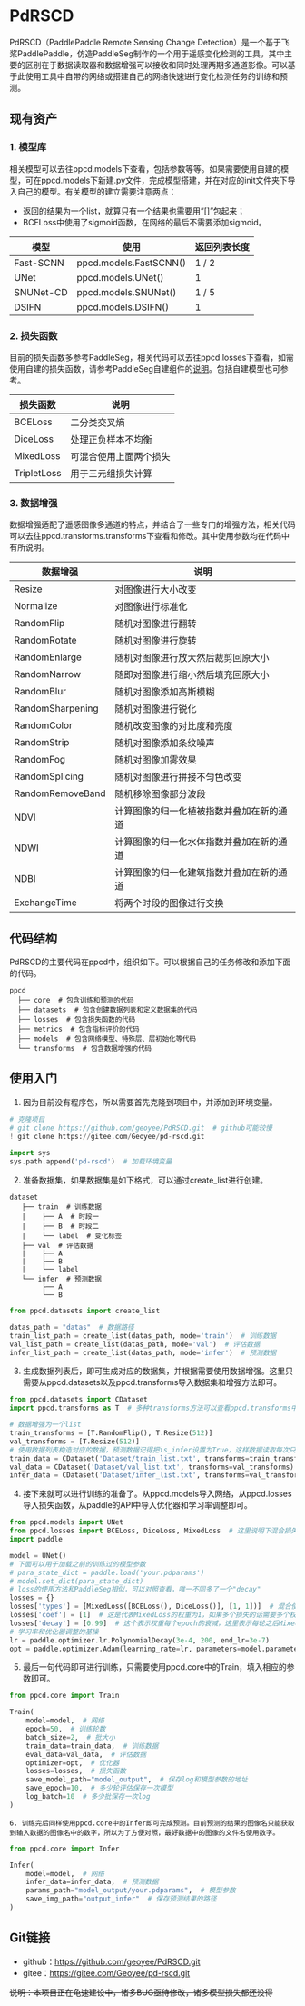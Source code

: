 # PdRSCD

PdRSCD（PaddlePaddle Remote Sensing Change Detection）是一个基于飞桨PaddlePaddle，仿造PaddleSeg制作的一个用于遥感变化检测的工具。其中主要的区别在于数据读取器和数据增强可以接收和同时处理两期多通道影像。可以基于此使用工具中自带的网络或搭建自己的网络快速进行变化检测任务的训练和预测。

## 现有资产

### 1. 模型库

相关模型可以去往ppcd.models下查看，包括参数等等。如果需要使用自建的模型，可在ppcd.models下新建.py文件，完成模型搭建，并在对应的init文件夹下导入自己的模型。有关模型的建立需要注意两点：

- 返回的结果为一个list，就算只有一个结果也需要用“[]”包起来；
- BCELoss中使用了sigmoid函数，在网络的最后不需要添加sigmoid。

| 模型      | 使用                   | 返回列表长度 |
| --------- | ---------------------- | ------------ |
| Fast-SCNN | ppcd.models.FastSCNN() | 1 / 2        |
| UNet      | ppcd.models.UNet()     | 1            |
| SNUNet-CD | ppcd.models.SNUNet()   | 1 / 5        |
| DSIFN     | ppcd.models.DSIFN()    | 1            |

### 2. 损失函数

目前的损失函数多参考PaddleSeg，相关代码可以去往ppcd.losses下查看，如需使用自建的损失函数，请参考PaddleSeg自建组件的[说明](https://gitee.com/paddlepaddle/PaddleSeg/blob/release/v2.0/docs/add_new_model.md)。包括自建模型也可参考。

| 损失函数    | 说明                   |
| ----------- | ---------------------- |
| BCELoss     | 二分类交叉熵           |
| DiceLoss    | 处理正负样本不均衡     |
| MixedLoss   | 可混合使用上面两个损失 |
| TripletLoss | 用于三元组损失计算     |

### 3. 数据增强

数据增强适配了遥感图像多通道的特点，并结合了一些专门的增强方法，相关代码可以去往ppcd.transforms.transforms下查看和修改。其中使用参数均在代码中有所说明。

| 数据增强         | 说明                                     |
| ---------------- | ---------------------------------------- |
| Resize           | 对图像进行大小改变                       |
| Normalize        | 对图像进行标准化                         |
| RandomFlip       | 随机对图像进行翻转                       |
| RandomRotate     | 随机对图像进行旋转                       |
| RandomEnlarge    | 随机对图像进行放大然后裁剪回原大小       |
| RandomNarrow     | 随即对图像进行缩小然后填充回原大小       |
| RandomBlur       | 随机对图像添加高斯模糊                   |
| RandomSharpening | 随机对图像进行锐化                       |
| RandomColor      | 随机改变图像的对比度和亮度               |
| RandomStrip      | 随机对图像添加条纹噪声                   |
| RandomFog        | 随机对图像加雾效果                       |
| RandomSplicing   | 随机对图像进行拼接不匀色改变             |
| RandomRemoveBand | 随机移除图像部分波段                     |
| NDVI             | 计算图像的归一化植被指数并叠加在新的通道 |
| NDWI             | 计算图像的归一化水体指数并叠加在新的通道 |
| NDBI             | 计算图像的归一化建筑指数并叠加在新的通道 |
| ExchangeTime     | 将两个时段的图像进行交换                 |

## 代码结构

PdRSCD的主要代码在ppcd中，组织如下。可以根据自己的任务修改和添加下面的代码。

```
ppcd
  ├── core  # 包含训练和预测的代码
  ├── datasets  # 包含创建数据列表和定义数据集的代码
  ├── losses  # 包含损失函数的代码
  ├── metrics  # 包含指标评价的代码
  ├── models  # 包含网络模型、特殊层、层初始化等代码
  └── transforms  # 包含数据增强的代码
```

## 使用入门

1. 因为目前没有程序包，所以需要首先克隆到项目中，并添加到环境变量。

```python
# 克隆项目
# git clone https://github.com/geoyee/PdRSCD.git  # github可能较慢
! git clone https://gitee.com/Geoyee/pd-rscd.git
    
import sys
sys.path.append('pd-rscd')  # 加载环境变量
```

2. 准备数据集，如果数据集是如下格式，可以通过create_list进行创建。

```
dataset
   ├── train  # 训练数据
   |	├── A  # 时段一
   |	├── B  # 时段二
   |	└── label  # 变化标签
   ├── val  # 评估数据
   |	├── A
   |	├── B
   |	└── label
   └── infer  # 预测数据
   		├── A
   		└── B
```

```python
from ppcd.datasets import create_list

datas_path = "datas"  # 数据路径
train_list_path = create_list(datas_path, mode='train')  # 训练数据
val_list_path = create_list(datas_path, mode='val')  # 评估数据
infer_list_path = create_list(datas_path, mode='infer')  # 预测数据
```

3. 生成数据列表后，即可生成对应的数据集，并根据需要使用数据增强。这里只需要从ppcd.datasets以及ppcd.transforms导入数据集和增强方法即可。

```python
from ppcd.datasets import CDataset
import ppcd.transforms as T  # 多种transforms方法可以查看ppcd.transforms中

# 数据增强为一个list
train_transforms = [T.RandomFlip(), T.Resize(512)]
val_transforms = [T.Resize(512)]
# 使用数据列表构造对应的数据，预测数据记得把is_infer设置为True，这样数据读取每次只返回两张图片（没有label）
train_data = CDataset('Dataset/train_list.txt', transforms=train_transforms)
val_data = CDataset('Dataset/val_list.txt', transforms=val_transforms)
infer_data = CDataset('Dataset/infer_list.txt', transforms=val_transforms, is_infer=True)
```

4. 接下来就可以进行训练的准备了。从ppcd.models导入网络，从ppcd.losses导入损失函数，从paddle的API中导入优化器和学习率调整即可。

```python
from ppcd.models import UNet
from ppcd.losses import BCELoss, DiceLoss, MixedLoss  # 这里说明下混合损失怎么构造
import paddle

model = UNet()
# 下面可以用于加载之前的训练过的模型参数
# para_state_dict = paddle.load('your.pdparams')
# model.set_dict(para_state_dict)
# loss的使用方法和PaddleSeg相似，可以对照查看，唯一不同多了一个"decay"
losses = {}
losses['types'] = [MixedLoss([BCELoss(), DiceLoss()], [1, 1])]  # 混合使用BCE和Dice两个损失，各自的权重都为1
losses['coef'] = [1]  # 这是代表MixedLoss的权重为1，如果多个损失的话需要多个权重
losses['decay'] = [0.99]  # 这个表示权重每个epoch的衰减，这里表示每轮之后MixedLoss的权重衰减为原来的0.99
# 学习率和优化器调整的基操
lr = paddle.optimizer.lr.PolynomialDecay(3e-4, 200, end_lr=3e-7)
opt = paddle.optimizer.Adam(learning_rate=lr, parameters=model.parameters())
```

5. 最后一句代码即可进行训练，只需要使用ppcd.core中的Train，填入相应的参数即可。

```python
from ppcd.core import Train

Train(
    model=model,  # 网络
    epoch=50,  # 训练轮数
    batch_size=2,  # 批大小
    train_data=train_data,  # 训练数据
    eval_data=val_data,  # 评估数据
    optimizer=opt,  # 优化器
    losses=losses,  # 损失函数
    save_model_path="model_output",  # 保存log和模型参数的地址
    save_epoch=10,  # 多少轮评估保存一次模型
    log_batch=10  # 多少批保存一次log
)
```

	6. 训练完后同样使用ppcd.core中的Infer即可完成预测。目前预测的结果的图像名只能获取到输入数据的图像名中的数字，所以为了方便对照，最好数据中的图像的文件名使用数字。

```python
from ppcd.core import Infer

Infer(
    model=model,  # 网络
    infer_data=infer_data,  # 预测数据
    params_path="model_output/your.pdparams",  # 模型参数
    save_img_path="output_infer"  # 保存预测结果的路径
)
```

## Git链接

- github：https://github.com/geoyee/PdRSCD.git
- gitee：https://gitee.com/Geoyee/pd-rscd.git

~~说明：本项目正在龟速建设中，诸多BUG亟待修改，诸多模型损失都还没得~~